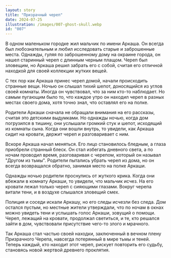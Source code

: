 ```yaml
---
layout: story
title: "Призрачный череп"
date: 2024-07-25
illustration: /images/007-ghost-skull.webp
id: "007"
---
```


В одном маленьком городке жил мальчик по имени Аркаша. Он всегда был любознательным и любил исследовать старые и заброшенные места. Однажды, гуляя по заброшенному дому на окраине города, он нашел старинный череп с длинным черным плащом. Череп был зловещим, но Аркаша решил забрать его с собой, считая его отличной находкой для своей коллекции жутких вещей.

С тех пор как Аркаша принес череп домой, начали происходить странные вещи. Ночью он слышал тихий шепот, доносящийся из углов своей комнаты. Иногда он чувствовал, что за ним кто-то наблюдает. Но самым пугающим было то, что каждое утро он находил череп в разных местах своего дома, хотя точно знал, что оставлял его на полке.

Родители Аркаши сначала не обращали внимания на его рассказы, считая это детскими выдумками. Но однажды ночью, когда дом погрузился в тишину, они услышали громкий стук и шепот, исходящий из комнаты сына. Когда они вошли внутрь, то увидели, как Аркаша сидит на кровати, держит череп и разговаривает с ним.

Вскоре Аркаша начал меняться. Его лицо становилось бледным, а глаза приобрели странный блеск. Он стал избегать дневного света, а по ночам проводил время, разговаривая с черепом, который он называл "Другом из тьмы". Родители пытались убрать череп из дома, но он всегда возвращался обратно, занимая место на полке Аркаши.

Однажды ночью родители проснулись от жуткого крика. Когда они вбежали в комнату Аркаши, то увидели, что мальчик исчез. На его кровати лежал только череп с сияющими глазами. Вокруг черепа витали тени, и в воздухе слышался зловещий смех.

Полиция и соседи искали Аркашу, но его следы исчезли без следа. Дом остался пустым, но местные жители утверждали, что по ночам в окнах можно увидеть тени и услышать голос Аркаши, зовущий о помощи. Череп, лежащий на кровати, продолжал светиться, и те, кто решался зайти в дом, чувствовали присутствие чего-то злого и мрачного.

Так Аркаша стал частью своей находки, заключенный в вечном плену Призрачного Черепа, навсегда потерянный в мире тьмы и теней. Теперь каждый, кто находит этот череп, рискует повторить его судьбу, становясь новой жертвой древнего проклятия.